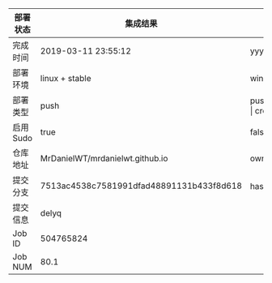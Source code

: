 部署状态 | 集成结果 | 参考值
---|---|---
完成时间 | 2019-03-11 23:55:12 | yyyy-mm-dd hh:mm:ss
部署环境 | linux + stable | window \| linux + stable
部署类型 | push | push \| pull_request \| api \| cron
启用Sudo | true | false \| true
仓库地址 | MrDanielWT/mrdanielwt.github.io | owner_name/repo_name
提交分支 | 7513ac4538c7581991dfad48891131b433f8d618 | hash 16位
提交信息 | delyq |
Job ID   | 504765824 |
Job NUM  | 80.1 |
